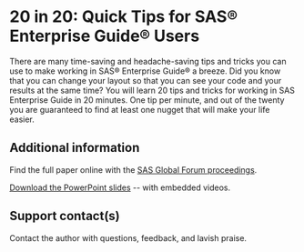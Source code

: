 # 20 in 20: Quick Tips for SAS® Enterprise Guide® Users
There are many time-saving and headache-saving tips and tricks you can use to make working in SAS® Enterprise Guide® a breeze. 
Did you know that you can change your layout so that you can see your code and your results at the same time? 
You will learn 20 tips and tricks for working in SAS Enterprise Guide in 20 minutes. 
One tip per minute, and out of the twenty you are guaranteed to find at least one nugget that will make your life easier. 

## Additional information

Find the full paper online with the [SAS Global Forum proceedings](https://www.sas.com/content/dam/SAS/support/en/sas-global-forum-proceedings/2019/3162-2019.pdf).

[Download the PowerPoint slides](3162_20%20in%2020_Quick%20Tips%20for%20SAS%20Enterprise%20Guide%20Users.pptx) -- with embedded videos.

## Support contact(s)

Contact the author with questions, feedback, and lavish praise.        
